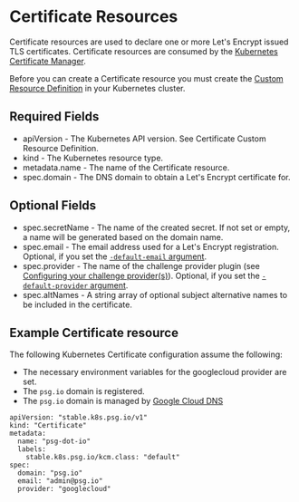 # Certificate Resources

Certificate resources are used to declare one or more Let's Encrypt issued TLS certificates.
Certificate resources are consumed by the [Kubernetes Certificate Manager](https://github.com/PalmStoneGames/kube-cert-manager).

Before you can create a Certificate resource you must create the [Custom Resource Definition](certificate-custom-resource.md) in your Kubernetes cluster.

## Required Fields

- apiVersion - The Kubernetes API version. See Certificate Custom Resource Definition.
- kind - The Kubernetes resource type.
- metadata.name - The name of the Certificate resource.
- spec.domain - The DNS domain to obtain a Let's Encrypt certificate for.

## Optional Fields

- spec.secretName - The name of the created secret. If not set or empty, a name will be generated based on the domain name.
- spec.email - The email address used for a Let's Encrypt registration. Optional, if you set the [`-default-email` argument](deployment-arguments.yaml).
- spec.provider - The name of the challenge provider plugin (see [Configuring your challenge provider(s)](providers.md)). Optional, if you set the [`-default-provider` argument](deployment-arguments.yaml).
- spec.altNames - A string array of optional subject alternative names to be included in the certificate.

## Example Certificate resource

The following Kubernetes Certificate configuration assume the following:

- The necessary environment variables for the googlecloud provider are set.
- The `psg.io` domain is registered.
- The `psg.io` domain is managed by [Google Cloud DNS](https://cloud.google.com/dns)

```
apiVersion: "stable.k8s.psg.io/v1"
kind: "Certificate"
metadata:
  name: "psg-dot-io"
  labels:
    stable.k8s.psg.io/kcm.class: "default"
spec:
  domain: "psg.io"
  email: "admin@psg.io"
  provider: "googlecloud"
```
